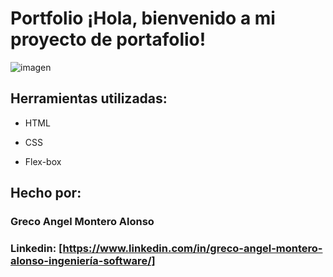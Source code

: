 # Portfolio ¡Hola, bienvenido a mi proyecto de portafolio!

![imagen](https://github.com/user-attachments/assets/ce352156-214e-49bd-a18c-03b41650af3e)
 
## Herramientas utilizadas:

* HTML

* CSS

* Flex-box

## Hecho por:

### Greco Angel Montero Alonso

### Linkedin: [https://www.linkedin.com/in/greco-angel-montero-alonso-ingeniería-software/]
